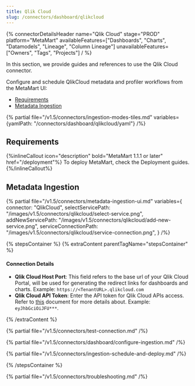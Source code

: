 ```yaml
---
title: Qlik Cloud
slug: /connectors/dashboard/qlikcloud
---
```


{% connectorDetailsHeader
  name="Qlik Cloud"
  stage="PROD"
  platform="MetaMart"
  availableFeatures=["Dashboards", "Charts", "Datamodels", "Lineage", "Column Lineage"]
  unavailableFeatures=["Owners", "Tags", "Projects"]
/ %}

In this section, we provide guides and references to use the Qlik Cloud connector.

Configure and schedule QlikCloud metadata and profiler workflows from the MetaMart UI:

- [Requirements](#requirements)
- [Metadata Ingestion](#metadata-ingestion)

{% partial file="/v1.5/connectors/ingestion-modes-tiles.md" variables={yamlPath: "/connectors/dashboard/qlikcloud/yaml"} /%}

## Requirements

{%inlineCallout icon="description" bold="MetaMart 1.1.1 or later" href="/deployment"%}
To deploy MetaMart, check the Deployment guides.
{%/inlineCallout%}

## Metadata Ingestion

{% partial 
  file="/v1.5/connectors/metadata-ingestion-ui.md" 
  variables={
    connector: "QlikCloud",
    selectServicePath: "/images/v1.5/connectors/qlikcloud/select-service.png",
    addNewServicePath: "/images/v1.5/connectors/qlikcloud/add-new-service.png",
    serviceConnectionPath: "/images/v1.5/connectors/qlikcloud/service-connection.png",
} 
/%}

{% stepsContainer %}
{% extraContent parentTagName="stepsContainer" %}

#### Connection Details

- **Qlik Cloud Host Port**: This field refers to the base url of your Qlik Cloud Portal, will be used for generating the redirect links for dashboards and charts. Example: `https://<TenantURL>.qlikcloud.com`
- **Qlik Cloud API Token**: Enter the API token for Qlik Cloud APIs access. Refer to [this](https://help.qlik.com/en-US/cloud-services/Subsystems/Hub/Content/Sense_Hub/Admin/mc-generate-api-keys.htm) document for more details about. Example: `eyJhbGciOiJFU***`.

{% /extraContent %}

{% partial file="/v1.5/connectors/test-connection.md" /%}

{% partial file="/v1.5/connectors/dashboard/configure-ingestion.md" /%}

{% partial file="/v1.5/connectors/ingestion-schedule-and-deploy.md" /%}

{% /stepsContainer %}

{% partial file="/v1.5/connectors/troubleshooting.md" /%}
